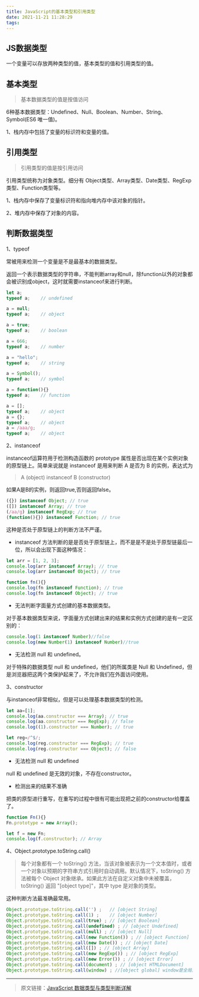 ```yaml
---
title: JavaScript的基本类型和引用类型
date: 2021-11-21 11:28:29
tags:
---
```


## JS数据类型

一个变量可以存放两种类型的值，基本类型的值和引用类型的值。

## 基本类型

> 基本数据类型的值是按值访问

6种基本数据类型：Undefined、Null、Boolean、Number、String、Symbol(ES6 唯一值)。

1、栈内存中包括了变量的标识符和变量的值。

## 引用类型

> 引用类型的值是按引用访问

引用类型统称为对象类型。细分有 Object类型、Array类型、Date类型、RegExp类型、Function类型等。

1、栈内存中保存了变量标识符和指向堆内存中该对象的指针。

2、堆内存中保存了对象的内容。

## 判断数据类型

1、typeof

常被用来检测一个变量是不是最基本的数据类型。

返回一个表示数据类型的字符串，不能判断array和null，除function以外的对象都会被识别成object，这时就需要instanceof来进行判断。

```javascript
let a;
typeof a;    // undefined

a = null;
typeof a;    // object

a = true;
typeof a;    // boolean

a = 666;
typeof a;    // number

a = "hello";
typeof a;    // string

a = Symbol();
typeof a;    // symbol

a = function(){}
typeof a;    // function

a = [];
typeof a;    // object
a = {};
typeof a;    // object
a = /aaa/g;
typeof a;    // object
```

2、instanceof

instanceof运算符用于检测构造函数的 prototype 属性是否出现在某个实例对象的原型链上。简单来说就是 instanceof 是用来判断 A 是否为 B 的实例，表达式为

> A (object) instanceof B (constructor)

如果A是B的实例，则返回true,否则返回false。

```javascript
({}) instanceof Object; // true
([]) instanceof Array; // true
(/aa/g) instanceof RegExp; // true
(function(){}) instanceof Function; // true
```

这种是否处于原型链上的判断方法不严谨。

- instanceof 方法判断的是是否处于原型链上，而不是是不是处于原型链最后一位，所以会出现下面这种情况：

```javascript
let arr = [1, 2, 3];
console.log(arr instanceof Array); // true
console.log(arr instanceof Object); // true

function fn(){}
console.log(fn instanceof Function); // true
console.log(fn instanceof Object); // true
```

- 无法判断字面量方式创建的基本数据类型。

对于基本数据类型来说，字面量方式创建出来的结果和实例方式创建的是有一定区别的：

```javascript
console.log(1 instanceof Number)//false
console.log(new Number(1) instanceof Number)//true
```

- 无法检测 null 和 undefined。

对于特殊的数据类型 null 和 undefined，他们的所属类是 Null 和 Undefined，但是浏览器把这两个类保护起来了，不允许我们在外面访问使用。

3、constructor

与instanceof非常相似，但是可以处理基本数据类型的检测。

```javascript
let aa=[1];
console.log(aa.constructor === Array); // true
console.log(aa.constructor === RegExp); // false
console.log((1).constructor === Number); // true

let reg=/^$/;
console.log(reg.constructor === RegExp); // true
console.log(reg.constructor === Object); // false
```

- 无法检测 null 和 undefined

null 和 undefined 是无效的对象，不存在constructor。

- 检测出来的结果不准确

把类的原型进行重写，在重写的过程中很有可能出现把之前的constructor给覆盖了。

```javascript
function Fn(){}
Fn.prototype = new Array();

let f = new Fn;
console.log(f.constructor); // Array
```

4、Object.prototype.toString.call()

> 每个对象都有一个 toString() 方法，当该对象被表示为一个文本值时，或者一个对象以预期的字符串方式引用时自动调用。默认情况下，toString() 方法被每个 Object 对象继承。如果此方法在自定义对象中未被覆盖，toString() 返回 "[object type]"，其中 type 是对象的类型。

这种判断方法最准确最常用。

```javascript
Object.prototype.toString.call('') ;   // [object String]
Object.prototype.toString.call(1) ;    // [object Number]
Object.prototype.toString.call(true) ; // [object Boolean]
Object.prototype.toString.call(undefined) ; // [object Undefined]
Object.prototype.toString.call(null) ; // [object Null]
Object.prototype.toString.call(new Function()) ; // [object Function]
Object.prototype.toString.call(new Date()) ; // [object Date]
Object.prototype.toString.call([]) ; // [object Array]
Object.prototype.toString.call(new RegExp()) ; // [object RegExp]
Object.prototype.toString.call(new Error()) ; // [object Error]
Object.prototype.toString.call(document) ; // [object HTMLDocument]
Object.prototype.toString.call(window) ; //[object global] window是全局对象global的引用
```

---

> 原文链接：[JavaScript 数据类型与类型判断详解](https://mp.weixin.qq.com/s/4BwD64yx2bMng5nd9aDafw)
